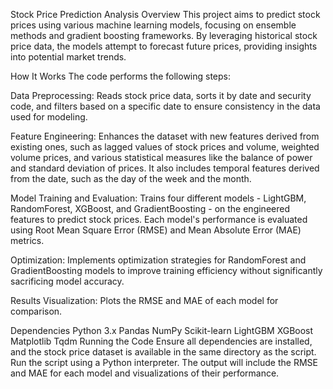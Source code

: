 Stock Price Prediction Analysis
Overview
This project aims to predict stock prices using various machine learning models, focusing on ensemble methods and gradient boosting frameworks. By leveraging historical stock price data, the models attempt to forecast future prices, providing insights into potential market trends.

How It Works
The code performs the following steps:

Data Preprocessing: Reads stock price data, sorts it by date and security code, and filters based on a specific date to ensure consistency in the data used for modeling.

Feature Engineering: Enhances the dataset with new features derived from existing ones, such as lagged values of stock prices and volume, weighted volume prices, and various statistical measures like the balance of power and standard deviation of prices. It also includes temporal features derived from the date, such as the day of the week and the month.

Model Training and Evaluation: Trains four different models - LightGBM, RandomForest, XGBoost, and GradientBoosting - on the engineered features to predict stock prices. Each model's performance is evaluated using Root Mean Square Error (RMSE) and Mean Absolute Error (MAE) metrics.

Optimization: Implements optimization strategies for RandomForest and GradientBoosting models to improve training efficiency without significantly sacrificing model accuracy.

Results Visualization: Plots the RMSE and MAE of each model for comparison.

Dependencies
Python 3.x
Pandas
NumPy
Scikit-learn
LightGBM
XGBoost
Matplotlib
Tqdm
Running the Code
Ensure all dependencies are installed, and the stock price dataset is available in the same directory as the script. Run the script using a Python interpreter. The output will include the RMSE and MAE for each model and visualizations of their performance.
